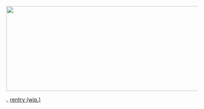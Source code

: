 <p align="center">
  <img width="756" height="223" src="https://media.discordapp.net/attachments/1359212029117861979/1365953235575377950/Untitled166_20250427152958.png?ex=680f2e95&is=680ddd15&hm=57b3df9ac7d731d02607bb55791f3f2ab20ecfb6dd7d67e86ef5209bedcb97bf&=&format=webp&quality=lossless">
</p>
◟ <a href="https://rentry.co/bonvoyageishmael">rentry (wip.)</a>
